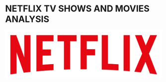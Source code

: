 # NETFLIX TV SHOWS AND MOVIES ANALYSIS
![NETFLIX LOGO](https://github.com/yanamndra-pavankumarsharma/NETFLIX_ANALYSIS/blob/main/logo.png)
